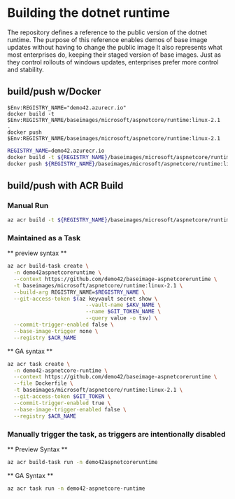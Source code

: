 # Building the dotnet runtime
The repository defines a reference to the public version of the dotnet runtime. 
The purpose of this reference enables demos of base image updates without having to change the public image
It also represents what most enterprises do, keeping their staged version of base images. Just as they control rollouts of windows updates, enterprises prefer more control and stability. 

## build/push w/Docker

```powsershell
$Env:REGISTRY_NAME="demo42.azurecr.io"
docker build -t $Env:REGISTRY_NAME/baseimages/microsoft/aspnetcore/runtime:linux-2.1  .
docker push $Env:REGISTRY_NAME/baseimages/microsoft/aspnetcore/runtime:linux-2.1
```
```sh
REGISTRY_NAME=demo42.azurecr.io
docker build -t ${REGISTRY_NAME}/baseimages/microsoft/aspnetcore/runtime:linux-2.1  .
docker push ${REGISTRY_NAME}/baseimages/microsoft/aspnetcore/runtime:linux-2.1
```

## build/push with ACR Build

### Manual Run
```sh
az acr build -t ${REGISTRY_NAME}/baseimages/microsoft/aspnetcore/runtime:linux-2.1  .
```

### Maintained as a Task
** preview syntax **
```sh
az acr build-task create \
  -n demo42aspnetcoreruntime \
  --context https://github.com/demo42/baseimage-aspnetcoreruntime \
  -t baseimages/microsoft/aspnetcore/runtime:linux-2.1 \
  --build-arg REGISTRY_NAME=$REGISTRY_NAME \
  --git-access-token $(az keyvault secret show \
                         --vault-name $AKV_NAME \
                         --name $GIT_TOKEN_NAME \
                         --query value -o tsv) \
  --commit-trigger-enabled false \
  --base-image-trigger none \
  --registry $ACR_NAME 
```
** GA syntax **
```sh
az acr task create \
  -n demo42-aspnetcore-runtime \
  --context https://github.com/demo42/baseimage-aspnetcoreruntime \
  --file Dockerfile \
  -t baseimages/microsoft/aspnetcore/runtime:linux-2.1 \
  --git-access-token $GIT_TOKEN \
  --commit-trigger-enabled true \
  --base-image-trigger-enabled false \
  --registry $ACR_NAME 
```

### Manually trigger the task, as triggers are intentionally disabled
** Preview Syntax **
```sh
az acr build-task run -n demo42aspnetcoreruntime
```

** GA Syntax **
```sh
az acr task run -n demo42-aspnetcore-runtime
```
